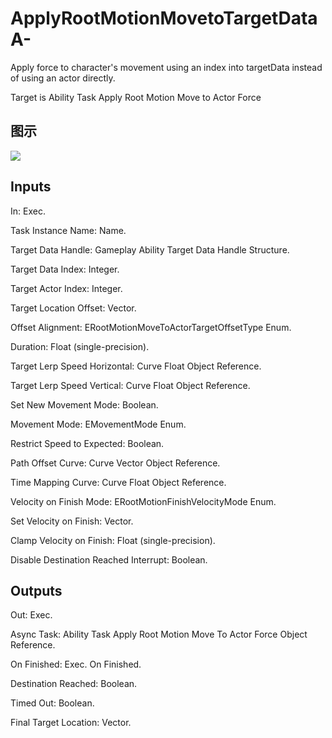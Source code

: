 # ApplyRootMotionMovetoTargetDataA-

Apply force to character's movement using an index into targetData instead of using an actor directly.

Target is Ability Task Apply Root Motion Move to Actor Force

## 图示

![]($-20221218-17330712.png)

## Inputs

In: Exec.

Task Instance Name: Name.

Target Data Handle: Gameplay Ability Target Data Handle Structure.

Target Data Index: Integer.

Target Actor Index: Integer.

Target Location Offset: Vector.

Offset Alignment: ERootMotionMoveToActorTargetOffsetType Enum.

Duration: Float (single-precision).

Target Lerp Speed Horizontal: Curve Float Object Reference.

Target Lerp Speed Vertical: Curve Float Object Reference.

Set New Movement Mode: Boolean.

Movement Mode: EMovementMode Enum.

Restrict Speed to Expected: Boolean.

Path Offset Curve: Curve Vector Object Reference.

Time Mapping Curve: Curve Float Object Reference.

Velocity on Finish Mode: ERootMotionFinishVelocityMode Enum.

Set Velocity on Finish: Vector.

Clamp Velocity on Finish: Float (single-precision).

Disable Destination Reached Interrupt: Boolean.  

## Outputs

Out: Exec.

Async Task: Ability Task Apply Root Motion Move To Actor Force Object Reference.

On Finished: Exec. On Finished.

Destination Reached: Boolean.

Timed Out: Boolean.

Final Target Location: Vector.

